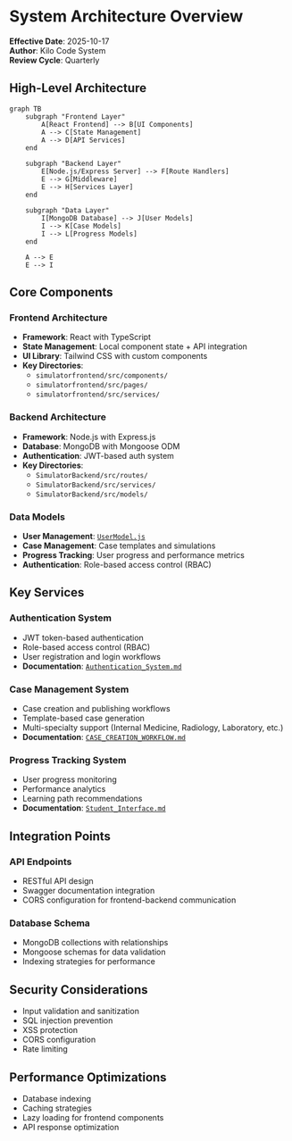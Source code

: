 # System Architecture Overview

**Effective Date**: 2025-10-17  
**Author**: Kilo Code System  
**Review Cycle**: Quarterly

## High-Level Architecture

```mermaid
graph TB
    subgraph "Frontend Layer"
        A[React Frontend] --> B[UI Components]
        A --> C[State Management]
        A --> D[API Services]
    end
    
    subgraph "Backend Layer"
        E[Node.js/Express Server] --> F[Route Handlers]
        E --> G[Middleware]
        E --> H[Services Layer]
    end
    
    subgraph "Data Layer"
        I[MongoDB Database] --> J[User Models]
        I --> K[Case Models]
        I --> L[Progress Models]
    end
    
    A --> E
    E --> I
```

## Core Components

### Frontend Architecture
- **Framework**: React with TypeScript
- **State Management**: Local component state + API integration
- **UI Library**: Tailwind CSS with custom components
- **Key Directories**:
  - `simulatorfrontend/src/components/`
  - `simulatorfrontend/src/pages/`
  - `simulatorfrontend/src/services/`

### Backend Architecture
- **Framework**: Node.js with Express.js
- **Database**: MongoDB with Mongoose ODM
- **Authentication**: JWT-based auth system
- **Key Directories**:
  - `SimulatorBackend/src/routes/`
  - `SimulatorBackend/src/services/`
  - `SimulatorBackend/src/models/`

### Data Models
- **User Management**: [`UserModel.js`](../../../SimulatorBackend/src/models/UserModel.js)
- **Case Management**: Case templates and simulations
- **Progress Tracking**: User progress and performance metrics
- **Authentication**: Role-based access control (RBAC)

## Key Services

### Authentication System
- JWT token-based authentication
- Role-based access control (RBAC)
- User registration and login workflows
- **Documentation**: [`Authentication_System.md`](../../../SimulatorBackend/docs/Authentication_System.md)

### Case Management System
- Case creation and publishing workflows
- Template-based case generation
- Multi-specialty support (Internal Medicine, Radiology, Laboratory, etc.)
- **Documentation**: [`CASE_CREATION_WORKFLOW.md`](../../../SimulatorBackend/docs/CASE_CREATION_WORKFLOW.md)

### Progress Tracking System
- User progress monitoring
- Performance analytics
- Learning path recommendations
- **Documentation**: [`Student_Interface.md`](../../../SimulatorBackend/docs/STUDENT_INTERFACE.md)

## Integration Points

### API Endpoints
- RESTful API design
- Swagger documentation integration
- CORS configuration for frontend-backend communication

### Database Schema
- MongoDB collections with relationships
- Mongoose schemas for data validation
- Indexing strategies for performance

## Security Considerations
- Input validation and sanitization
- SQL injection prevention
- XSS protection
- CORS configuration
- Rate limiting

## Performance Optimizations
- Database indexing
- Caching strategies
- Lazy loading for frontend components
- API response optimization